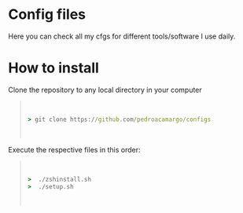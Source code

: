 # Config files
Here you can check all my cfgs for different tools/software I use daily.

# How to install
Clone the repository to any local directory in your computer
>&nbsp;
>```cmd
>> git clone https://github.com/pedroacamargo/configs
>```
>&nbsp;

Execute the respective files in this order:
>&nbsp;
>```cmd
>>  ./zshinstall.sh 
>>  ./setup.sh
>```
>&nbsp;
